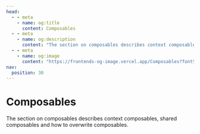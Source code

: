 ```yaml
---
head:
  - - meta
    - name: og:title
      content: Composables
  - - meta
    - name: og:description
      content: "The section on composables describes context composables, shared composables and how to overwrite composables."
  - - meta
    - name: og:image
      content: "https://frontends-og-image.vercel.app/Composables?fontSize=150px"
nav:
  position: 30
---
```


# Composables

The section on composables describes context composables, shared composables and how to overwrite composables.

<PageRef page="./composables/context-composables.html" title="Context Composables" sub="Context composables allow for a more granular way of sharing state between components." />
<PageRef page="./composables/shared-composables.html" title="Shared Composables" sub="Sometimes we want only one instance of a specific composable to be shared between all components." />
<PageRef page="./composables/overwriting-composables.html" title="Overwriting Composables" sub="Replace and overwrite almost any part of the composables package in order to achieve highly customized solution." />
